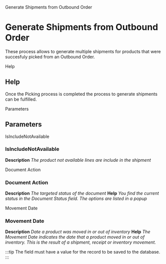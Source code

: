 
Generate Shipments from Outbound Order
# Generate Shipments from Outbound Order


These process allows to generate multiple shipments for products that were succesfuly picked from an Outbound Order.

Help
## Help



Once the Picking process is completed the process to generate shipments can be fulfilled.

Parameters
## Parameters


IsIncludeNotAvailable
### IsIncludeNotAvailable

**Description**
 *The product not available lines are include in the shipment*

Document Action
### Document Action

**Description**
 *The targeted status of the document*
**Help**
 *You find the current status in the Document Status field. The options are listed in a popup*

Movement Date
### Movement Date

**Description**
 *Date a product was moved in or out of inventory*
**Help**
 *The Movement Date indicates the date that a product moved in or out of inventory.  This is the result of a shipment, receipt or inventory movement.*

:::tip
The field must have a value for the record to be saved to the database.
:::
